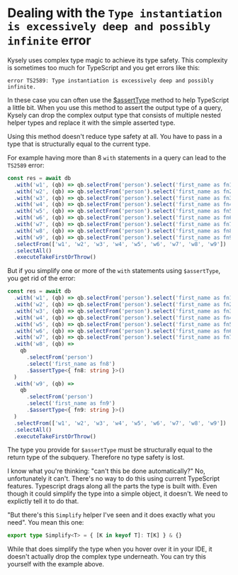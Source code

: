 # Dealing with the `Type instantiation is excessively deep and possibly infinite` error

Kysely uses complex type magic to achieve its type safety. This complexity is sometimes
too much for TypeScript and you get errors like this:

```
error TS2589: Type instantiation is excessively deep and possibly infinite.
```

In these case you can often use the [$assertType](https://kysely-org.github.io/kysely/classes/SelectQueryBuilder.html#_assertType)
method to help TypeScript a little bit. When you use this method to assert the output type of a query, Kysely can drop the
complex output type that consists of multiple nested helper types and replace it with the simple asserted type.

Using this method doesn't reduce type safety at all. You have to pass in a type that is structurally equal to the current type.

For example having more than 8 `with` statements in a query can lead to the `TS2589` error:

```ts
const res = await db
  .with('w1', (qb) => qb.selectFrom('person').select('first_name as fn1'))
  .with('w2', (qb) => qb.selectFrom('person').select('first_name as fn2'))
  .with('w3', (qb) => qb.selectFrom('person').select('first_name as fn3'))
  .with('w4', (qb) => qb.selectFrom('person').select('first_name as fn4'))
  .with('w5', (qb) => qb.selectFrom('person').select('first_name as fn5'))
  .with('w6', (qb) => qb.selectFrom('person').select('first_name as fn6'))
  .with('w7', (qb) => qb.selectFrom('person').select('first_name as fn7'))
  .with('w8', (qb) => qb.selectFrom('person').select('first_name as fn8'))
  .with('w9', (qb) => qb.selectFrom('person').select('first_name as fn9'))
  .selectFrom(['w1', 'w2', 'w3', 'w4', 'w5', 'w6', 'w7', 'w8', 'w9'])
  .selectAll()
  .executeTakeFirstOrThrow()
```

But if you simplify one or more of the `with` statements using `$assertType`, you get rid of the error:

```ts
const res = await db
  .with('w1', (qb) => qb.selectFrom('person').select('first_name as fn1'))
  .with('w2', (qb) => qb.selectFrom('person').select('first_name as fn2'))
  .with('w3', (qb) => qb.selectFrom('person').select('first_name as fn3'))
  .with('w4', (qb) => qb.selectFrom('person').select('first_name as fn4'))
  .with('w5', (qb) => qb.selectFrom('person').select('first_name as fn5'))
  .with('w6', (qb) => qb.selectFrom('person').select('first_name as fn6'))
  .with('w7', (qb) => qb.selectFrom('person').select('first_name as fn7'))
  .with('w8', (qb) =>
    qb
      .selectFrom('person')
      .select('first_name as fn8')
      .$assertType<{ fn8: string }>()
  )
  .with('w9', (qb) =>
    qb
      .selectFrom('person')
      .select('first_name as fn9')
      .$assertType<{ fn9: string }>()
  )
  .selectFrom(['w1', 'w2', 'w3', 'w4', 'w5', 'w6', 'w7', 'w8', 'w9'])
  .selectAll()
  .executeTakeFirstOrThrow()
```

The type you provide for `$assertType` must be structurally equal to the return type of the subquery. Therefore no type safety is lost.

I know what you're thinking: "can't this be done automatically?" No, unfortunately it can't. There's no way to do this using current TypeScript features. Typescript drags along all the parts the type is built with. Even though it could simplify the type into a simple object, it doesn't. We need to explictly tell it to do that.

"But there's this `Simplify` helper I've seen and it does exactly what you need". You mean this one:

```ts
export type Simplify<T> = { [K in keyof T]: T[K] } & {}
```

While that does simplify the type when you hover over it in your IDE, it doesn't actually drop the complex type underneath. You can try this yourself with the example above.
